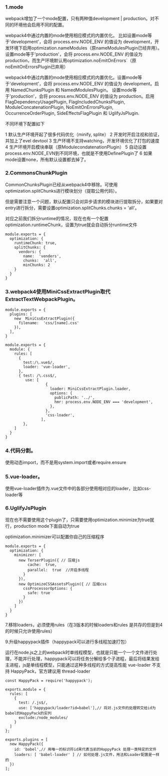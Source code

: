 ### 1.mode

webpack增加了一个mode配置，只有两种值development | production。对不同的环境他会启用不同的配置。

webpack4中通过内置的mode使用相应模式的内置优化。
比如设置mode等于'development'，会将 process.env.NODE_ENV 的值设为 development，开发环境下启用optimization.nameModules（原nameModulesPlugin已经弃用）。
设置mode等于'production'，会将 process.env.NODE_ENV 的值设为 production，而生产环境默认用optimization.noEmitOnErrors`（原noEmitOnErrorsPlugin已弃用）


webpack4中通过内置的mode使用相应模式的内置优化。设置mode等于'development'，会将 process.env.NODE_ENV 的值设为 development。启用 NamedChunksPlugin 和 NamedModulesPlugin。
设置mode等于'production'，会将 process.env.NODE_ENV 的值设为 production。启用 FlagDependencyUsagePlugin, FlagIncludedChunksPlugin, ModuleConcatenationPlugin, NoEmitOnErrorsPlugin, OccurrenceOrderPlugin, SideEffectsFlagPlugin 和 UglifyJsPlugin.


不同环境下配置如下

1 默认生产环境开起了很多代码优化（minify, splite）
2 开发时开启注视和验证，并加上了evel devtool
3 生产环境不支持watching，开发环境优化了打包的速度
4 生产环境开启模块串联（原ModulecondatenationPlugin）
5 自动设置process.env.NODE_EVN到不同环境，也就是不使用DefinePlugin了
6 如果mode设置none，所有默认设置都去掉了。

 

### 2.CommonsChunkPlugin

CommonChunksPlugin已经从webpack4中移除。可使用optimization.splitChunks进行模块划分（提取公用代码）。

但是需要注意一个问题，默认配置只会对异步请求的模块进行提取拆分，如果要对entry进行拆分，需要设置optimization.splitChunks.chunks = 'all'。

对应之前我们拆分runtime的情况，现在也有一个配置optimization.runtimeChunk，设置为true就会自动拆分runtime文件
```
module.exports = {
  optimization: {
    runtimeChunk: true,
    splitChunks: {
      vendors: {
        name:  'venders',
        chunks:  'all',
        minChunks: 2
    }
  }
}
```
 

### 3.webpack4使用MiniCssExtractPlugin取代ExtractTextWebpackPlugin。
```
module.exports = {
  plugins: [
    new  MiniCssExtractPlugin({
      filename:  'css/[name].css'
    }),
  ],
}

module.exports = {
  module: {
    rules: [
      {
        test:/\.vue$/,
        loader: 'vue-loader',
      },
      { test: /\.css$/,
         use: [
                  {
                    loader: MiniCssExtractPlugin.loader,
                    options: {
                      publicPath: '../',
                      hmr: process.env.NODE_ENV === 'development',
                    },
                  },
                  'css-loader',
                ],
        },
    ]
  }
}
```
### 4.代码分割。

使用动态import，而不是用system.import或者require.ensure

### 5.vue-loader。

使用vue-loader插件为.vue文件中的各部分使用相对应的loader，比如css-loader等

### 6.UglifyJsPlugin

现在也不需要使用这个plugin了，只需要使用optimization.minimize为true就行，production mode下面自动为true

optimization.minimizer可以配置你自己的压缩程序

```
module.exports = {
  optimization: {
    minimizer: [
      new TerserPlugin({ // 压缩js
          cache:  true,
          parallel:  true  //开启多线程
        }
      }),
      new OptimizeCSSAssetsPlugin({ // 压缩css
        cssProcessorOptions: {
          safe: true
        }
      })
    ]
  }
}
```


7.移除loaders，必须使用rules（在3版本的时候loaders和rules 是共存的但是到4的时候只允许使用rules）

9.升级happypack插件（happypack可以进行多线程加速打包）

运行在node.js之上的webpack时单线程模型，也就是只能一个一个文件进行处理，不能并行处理，happypack可以将任务分解给多个子进程，最后将结果发给主进程，js是单线程模型，只能通过这种多线程的方式提高性能
vue-loader 不支持 HappyPack，官方建议用 thread-loader

```
const HappyPack = require('happypack');

exports.module = {
  rules: [
    {
      test: /.js$/,
      use: ['happypack/loader?id=babel'],// 将对.js文件的处理转交给id为babel的HappyPack的实列
      exclude:/node_modules/
    }
  ]
};

exports.plugins = [
  new HappyPack({
    id: 'babel',// 用唯一的标识符id来代表当前的HappyPack 处理一类特定的文件
    loaders: [ 'babel-loader' ] // 如何处理.js文件，用法和Loader配置是一样的
  })
];
```
